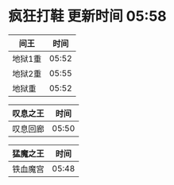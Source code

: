 # 疯狂打鞋 更新时间 05:58

| 间王   | 时间    |
|--------|-------|
| 地狱1重 | 05:52 |
| 地狱2重 | 05:55 |
| 地狱重 | 05:52 |

| 叹息之王   | 时间    |
|--------|-------|
| 叹息回廊 | 05:50 |

| 猛魔之王   | 时间    |
|--------|-------|
| 铁血魔宫 | 05:48 |